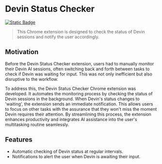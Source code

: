 # Devin Status Checker

[![Static Badge](https://img.shields.io/badge/Build%20with%20Devin-8A2BE2)](https://www.cognition-labs.com/introducing-devin)

> This Chrome extension is designed to check the status of Devin sessions and notify the user accordingly.

## Motivation

Before the Devin Status Checker extension, users had to manually monitor their Devin AI sessions, often switching back and forth between tasks to check if Devin was waiting for input. This was not only inefficient but also disruptive to the workflow.

To address this, the Devin Status Checker Chrome extension was developed. It automates the monitoring process by checking the status of Devin sessions in the background. When Devin's status changes to 'waiting', the extension sends an immediate notification. This allows users to focus on other tasks with the assurance that they won't miss the moment Devin requires their attention. By streamlining this process, the extension enhances productivity and integrates AI assistance into the user's multitasking routine seamlessly.

## Features

- Automatic checking of Devin status at regular intervals.
- Notifications to alert the user when Devin is awaiting their input.
